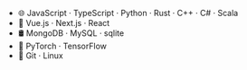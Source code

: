 -   🌐 JavaScript · TypeScript · Python · Rust · C++ · C# · Scala 
-   🧩 Vue.js · Next.js · React
-   🛢 MongoDB · MySQL · sqlite
-   🤖 PyTorch · TensorFlow
-   🚧 Git · Linux
